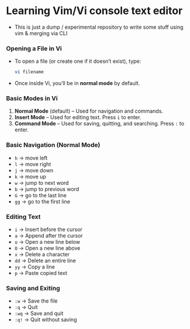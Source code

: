 # Learning Vim/Vi console text editor
* This is just a dump / experimental repository to write some stuff using vim & merging via CLI

### Opening a File in Vi
- To open a file (or create one if it doesn’t exist), type:
  ```bash
  vi filename
  ```
- Once inside Vi, you’ll be in **normal mode** by default.

### Basic Modes in Vi
1. **Normal Mode** (default) – Used for navigation and commands.
2. **Insert Mode** – Used for editing text. Press `i` to enter.
3. **Command Mode** – Used for saving, quitting, and searching. Press `:` to enter.

### Basic Navigation (Normal Mode)
- `h` → move left  
- `l` → move right  
- `j` → move down  
- `k` → move up  
- `w` → jump to next word  
- `b` → jump to previous word  
- `G` → go to the last line  
- `gg` → go to the first line  

### Editing Text
- `i` → Insert before the cursor  
- `a` → Append after the cursor  
- `o` → Open a new line below  
- `O` → Open a new line above  
- `x` → Delete a character  
- `dd` → Delete an entire line  
- `yy` → Copy a line  
- `p` → Paste copied text  

### Saving and Exiting
- `:w` → Save the file  
- `:q` → Quit  
- `:wq` → Save and quit  
- `:q!` → Quit without saving  
